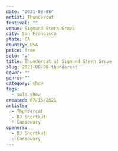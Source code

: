 ```yaml
---
date: "2021-08-08"
artist: Thundercat
festival: ""
venue: Sigmund Stern Grove
city: San Francisco
state: CA
country: USA
price: free
solo: "y"
title: Thundercat at Sigmund Stern Grove
slug: 2021-08-08-thundercat
cover: ""
genre: ""
category: show
tags:
  - solo show
created: 07/16/2021
artists:
  - Thundercat
  - DJ Shortkut
  - Cassowary
openers:
  - DJ Shortkut
  - Cassowary
---
```

